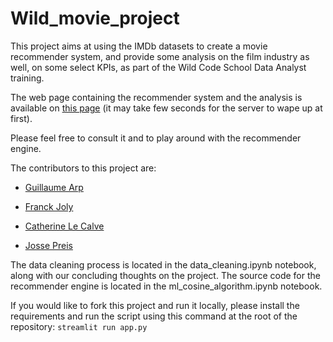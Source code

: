 # Wild_movie_project

This project aims at using the IMDb datasets to create a movie recommender system, and provide some analysis on the film industry as well, on some select KPIs, as part of the Wild Code School Data Analyst training.

The web page containing the recommender system and the analysis is available on [this page](https://wild-movie-112021.herokuapp.com/) (it may take few seconds for the server to wape up at first).

Please feel free to consult it and to play around with the recommender engine.

The contributors to this project are:

- [Guillaume Arp](https://github.com/GuillaumeArp)

- [Franck Joly](https://github.com/JOLYfranck)

- [Catherine Le Calve](https://github.com/CathieLC)

- [Josse Preis](https://github.com/jossepreis)

The data cleaning process is located in the data_cleaning.ipynb notebook, along with our concluding thoughts on the project. The source code for the recommender engine is located in the ml_cosine_algorithm.ipynb notebook.

If you would like to fork this project and run it locally, please install the requirements and run the script using this command at the root of the repository:
`streamlit run app.py`
